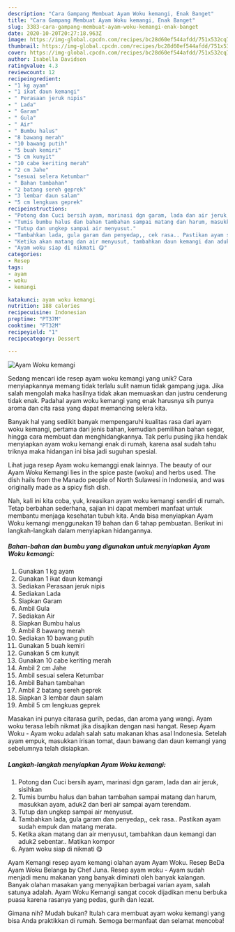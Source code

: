 ```yaml
---
description: "Cara Gampang Membuat Ayam Woku kemangi, Enak Banget"
title: "Cara Gampang Membuat Ayam Woku kemangi, Enak Banget"
slug: 3383-cara-gampang-membuat-ayam-woku-kemangi-enak-banget
date: 2020-10-20T20:27:18.963Z
image: https://img-global.cpcdn.com/recipes/bc28d60ef544afdd/751x532cq70/ayam-woku-kemangi-foto-resep-utama.jpg
thumbnail: https://img-global.cpcdn.com/recipes/bc28d60ef544afdd/751x532cq70/ayam-woku-kemangi-foto-resep-utama.jpg
cover: https://img-global.cpcdn.com/recipes/bc28d60ef544afdd/751x532cq70/ayam-woku-kemangi-foto-resep-utama.jpg
author: Isabella Davidson
ratingvalue: 4.3
reviewcount: 12
recipeingredient:
- "1 kg ayam"
- "1 ikat daun kemangi"
- " Perasaan jeruk nipis"
- " Lada"
- " Garam"
- " Gula"
- " Air"
- " Bumbu halus"
- "8 bawang merah"
- "10 bawang putih"
- "5 buah kemiri"
- "5 cm kunyit"
- "10 cabe keriting merah"
- "2 cm Jahe"
- "sesuai selera Ketumbar"
- " Bahan tambahan"
- "2 batang sereh geprek"
- "3 lembar daun salam"
- "5 cm lengkuas geprek"
recipeinstructions:
- "Potong dan Cuci bersih ayam, marinasi dgn garam, lada dan air jeruk, sisihkan"
- "Tumis bumbu halus dan bahan tambahan sampai matang dan harum, masukkan ayam, aduk2 dan beri air sampai ayam terendam."
- "Tutup dan ungkep sampai air menyusut."
- "Tambahkan lada, gula garam dan penyedap,, cek rasa.. Pastikan ayam sudah empuk dan matang merata."
- "Ketika akan matang dan air menyusut, tambahkan daun kemangi dan aduk2 sebentar.. Matikan kompor"
- "Ayam woku siap di nikmati 😋"
categories:
- Resep
tags:
- ayam
- woku
- kemangi

katakunci: ayam woku kemangi 
nutrition: 188 calories
recipecuisine: Indonesian
preptime: "PT37M"
cooktime: "PT32M"
recipeyield: "1"
recipecategory: Dessert

---
```



![Ayam Woku kemangi](https://img-global.cpcdn.com/recipes/bc28d60ef544afdd/751x532cq70/ayam-woku-kemangi-foto-resep-utama.jpg)

Sedang mencari ide resep ayam woku kemangi yang unik? Cara menyiapkannya memang tidak terlalu sulit namun tidak gampang juga. Jika salah mengolah maka hasilnya tidak akan memuaskan dan justru cenderung tidak enak. Padahal ayam woku kemangi yang enak harusnya sih punya aroma dan cita rasa yang dapat memancing selera kita.

Banyak hal yang sedikit banyak mempengaruhi kualitas rasa dari ayam woku kemangi, pertama dari jenis bahan, kemudian pemilihan bahan segar, hingga cara membuat dan menghidangkannya. Tak perlu pusing jika hendak menyiapkan ayam woku kemangi enak di rumah, karena asal sudah tahu triknya maka hidangan ini bisa jadi suguhan spesial.

Lihat juga resep Ayam woku kemanggi enak lainnya. The beauty of our Ayam Woku Kemangi lies in the spice paste (woku) and herbs used. The dish hails from the Manado people of North Sulawesi in Indonesia, and was originally made as a spicy fish dish.


Nah, kali ini kita coba, yuk, kreasikan ayam woku kemangi sendiri di rumah. Tetap berbahan sederhana, sajian ini dapat memberi manfaat untuk membantu menjaga kesehatan tubuh kita. Anda bisa menyiapkan Ayam Woku kemangi menggunakan 19 bahan dan 6 tahap pembuatan. Berikut ini langkah-langkah dalam menyiapkan hidangannya.

<!--inarticleads1-->

##### Bahan-bahan dan bumbu yang digunakan untuk menyiapkan Ayam Woku kemangi:

1. Gunakan 1 kg ayam
1. Gunakan 1 ikat daun kemangi
1. Sediakan  Perasaan jeruk nipis
1. Sediakan  Lada
1. Siapkan  Garam
1. Ambil  Gula
1. Sediakan  Air
1. Siapkan  Bumbu halus
1. Ambil 8 bawang merah
1. Sediakan 10 bawang putih
1. Gunakan 5 buah kemiri
1. Gunakan 5 cm kunyit
1. Gunakan 10 cabe keriting merah
1. Ambil 2 cm Jahe
1. Ambil sesuai selera Ketumbar
1. Ambil  Bahan tambahan
1. Ambil 2 batang sereh geprek
1. Siapkan 3 lembar daun salam
1. Ambil 5 cm lengkuas geprek


Masakan ini punya citarasa gurih, pedas, dan aroma yang wangi. Ayam woku terasa lebih nikmat jika disajikan dengan nasi hangat. Resep Ayam Woku - Ayam woku adalah salah satu makanan khas asal Indonesia. Setelah ayam empuk, masukkan irisan tomat, daun bawang dan daun kemangi yang sebelumnya telah disiapkan. 

<!--inarticleads2-->

##### Langkah-langkah menyiapkan Ayam Woku kemangi:

1. Potong dan Cuci bersih ayam, marinasi dgn garam, lada dan air jeruk, sisihkan
1. Tumis bumbu halus dan bahan tambahan sampai matang dan harum, masukkan ayam, aduk2 dan beri air sampai ayam terendam.
1. Tutup dan ungkep sampai air menyusut.
1. Tambahkan lada, gula garam dan penyedap,, cek rasa.. Pastikan ayam sudah empuk dan matang merata.
1. Ketika akan matang dan air menyusut, tambahkan daun kemangi dan aduk2 sebentar.. Matikan kompor
1. Ayam woku siap di nikmati 😋


Ayam Kemangi resep ayam kemangi olahan ayam Ayam Woku. Resep BeDa Ayam Woku Belanga by Chef Juna. Resep ayam woku - Ayam sudah menjadi menu makanan yang banyak diminati oleh banyak kalangan. Banyak olahan masakan yang menyajikan berbagai varian ayam, salah satunya adalah. Ayam Woku Kemangi sangat cocok dijadikan menu berbuka puasa karena rasanya yang pedas, gurih dan lezat. 

Gimana nih? Mudah bukan? Itulah cara membuat ayam woku kemangi yang bisa Anda praktikkan di rumah. Semoga bermanfaat dan selamat mencoba!

